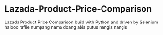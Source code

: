 # Lazada-Product-Price-Comparison
Lazada Product Price Comparison build with Python and driven by Selenium
halooo
raflie numpang nama doang
abis putus nangis nangis
